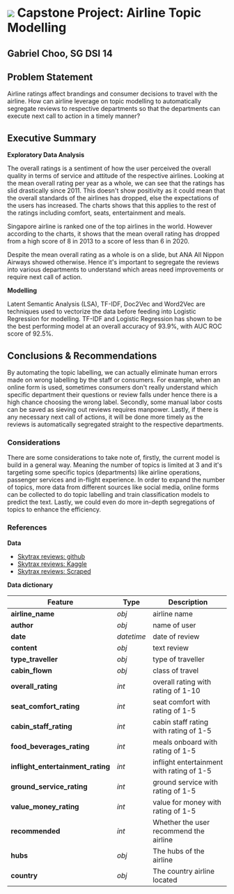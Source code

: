 # ![](https://ga-dash.s3.amazonaws.com/production/assets/logo-9f88ae6c9c3871690e33280fcf557f33.png) Capstone Project: Airline Topic Modelling

## Gabriel Choo, SG DSI 14

## Problem Statement

Airline ratings affect brandings and consumer decisions to travel with the airline. How can airline leverage on topic modelling to automatically segregate reviews to respective departments so that the departments can execute next call to action in a timely manner?

## Executive Summary

**Exploratory Data Analysis**

The overall ratings is a sentiment of how the user perceived the overall quality in terms of service and attitude of the respective airlines. Looking at the mean overall rating per year as a whole, we can see that the ratings has slid drastically since 2011. This doesn't show positivity as it could mean that the overall standards of the airlines has dropped, else the expectations of the users has increased. The charts shows that this applies to the rest of the ratings including comfort, seats, entertainment and meals.

Singapore airline is ranked one of the top airlines in the world. However according to the charts, it shows that the mean overall rating has dropped from a high score of 8 in 2013 to a score of less than 6 in 2020.

Despite the mean overall rating as a whole is on a slide, but ANA All Nippon Airways showed otherwise. Hence it's important to segregate the reviews into various departments to understand which areas need improvements or require next call of action.


**Modelling**

Latent Semantic Analysis (LSA), TF-IDF, Doc2Vec and Word2Vec are techniques used to vectorize the data before feeding into Logistic Regression for modelling.
TF-IDF and Logistic Regression has shown to be the best performing model at an overall accuracy of 93.9%, with AUC ROC score of 92.5%.

## Conclusions & Recommendations

By automating the topic labelling, we can actually eliminate human errors made on wrong labelling by the staff or consumers. For example, when an online form is used, sometimes consumers don't really understand which specific department their questions or review falls under hence there is a high chance choosing the wrong label. Secondly, some manual labor costs can be saved as sieving out reviews requires manpower. Lastly, if there is any necessary next call of actions, it will be done more timely as the reviews is automatically segregated straight to the respective departments.  


### Considerations

There are some considerations to take note of, firstly, the current model is build in a general way. Meaning the number of topics is limited at 3 and it's targeting some specific topics (departments) like airline operations, passenger services and in-flight experience. In order to expand the number of topics, more data from different sources like social media, online forms can be collected to do topic labelling and train classification models to predict the text. Lastly, we could even do more in-depth segregations of topics to enhance the efficiency.

### References

**Data**
- [Skytrax reviews: github](https://github.com/quankiquanki/skytrax-reviews-dataset)
- [Skytrax reviews: Kaggle](https://www.kaggle.com/efehandanisman/skytrax-airline-reviews)
- [Skytrax reviews: Scraped](https://www.airlinequality.com/review-pages/a-z-airline-reviews/)

**Data dictionary**


|Feature|Type|Description|
| --- | --- | --- |
|**airline_name**|*obj*|airline name|
|**author**|*obj*|name of user|
|**date**|*datetime*|date of review|
|**content**|*obj*|text review|
|**type_traveller**|*obj*| type of traveller|
|**cabin_flown**|*obj*| class of travel|
|**overall_rating**|*int*| overall rating with rating of 1-10|
|**seat_comfort_rating**|*int*| seat comfort with rating of 1-5|
|**cabin_staff_rating**|*int*|cabin staff rating with rating of 1-5|
|**food_beverages_rating**|*int*|meals onboard with rating of 1-5|
|**inflight_entertainment_rating**|*int*|inflight entertainment with rating of 1-5|
|**ground_service_rating**|*int*|ground service with rating of 1-5|
|**value_money_rating**|*int*|value for money with rating of 1-5|
|**recommended**|*int*|Whether the user recommend the airline|
|**hubs**|*obj*|The hubs of the airline|
|**country**|*obj*|The country airline located|
